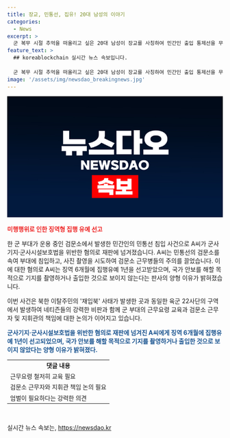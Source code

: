 ```yaml
---
title: 장교, 민통선, 집유! 20대 남성의 이야기
categories:
  - News
excerpt: >
  군 복무 시절 추억을 떠올리고 싶은 20대 남성이 장교를 사칭하여 민간인 출입 통제선을 무단으로 넘나들며 군사기지에 침입한 혐의로 징역 6개월에 집행유예 1년을 선고받았다. 지난해 2월 강원도 민통선 검문소를 속여 침입하고 사진을 촬영한 것으로 알려졌으며, 해당 행위는 국가 안보를 해할 목적이 아니라고 밝혀졌다. 이 사건은 북한 이탈주민이 동일한 방법으로 귀순해 사태를 일으킨 지역과 유사한 곳에서 발생했다. 누리꾼들은 관련된 군 규율 강화와 엄벌을 요구하는 반응을 보였다.
feature_text: >
  ## koreablockchain 실시간 뉴스 속보입니다.

  군 복무 시절 추억을 떠올리고 싶은 20대 남성이 장교를 사칭하여 민간인 출입 통제선을 무단으로 넘나들며 군사기지에 침입한 혐의로 징역 6개월에 집행유예 1년을 선고받았다. 지난해 2월 강원도 민통선 검문소를 속여 침입하고 사진을 촬영한 것으로 알려졌으며, 해당 행위는 국가 안보를 해할 목적이 아니라고 밝혀졌다. 이 사건은 북한 이탈주민이 동일한 방법으로 귀순해 사태를 일으킨 지역과 유사한 곳에서 발생했다. 누리꾼들은 관련된 군 규율 강화와 엄벌을 요구하는 반응을 보였다.
image: '/assets/img/newsdao_breakingnews.jpg'
---
```


<p><img src="/assets/img/newsdao_breakingnews.jpg" alt="koreablockchain 속보" /></p>

<p><b><span style="color: #ee2323;">미행행위로 인한 징역형 집행 유예 선고</span></b></p>

<p>한 군 부대가 운용 중인 검문소에서 발생한 민간인의 민통선 침입 사건으로 A씨가 군사기지·군사시설보호법을 위반한 혐의로 재판에 넘겨졌습니다. A씨는 민통선의 검문소를 속여 부대에 침입하고, 사진 촬영을 시도하여 검문소 근무병들의 주의를 끌었습니다. 이에 대한 혐의로 A씨는 징역 6개월에 집행유예 1년을 선고받았으며, 국가 안보를 해할 목적으로 기지를 촬영하거나 출입한 것으로 보이지 않는다는 판사의 양형 이유가 밝혀졌습니다.</p>

<p>이번 사건은 북한 이탈주민의 '재입북' 사태가 발생한 곳과 동일한 육군 22사단의 구역에서 발생하여 네티즌들의 강력한 비판과 함께 군 부대의 근무요령 교육과 검문소 근무자 및 지휘관의 책임에 대한 논의가 이어지고 있습니다. </p>

<p><b><span style="color: #1a5490;">군사기지·군사시설보호법을 위반한 혐의로 재판에 넘겨진 A씨에게 징역 6개월에 집행유예 1년이 선고되었으며, 국가 안보를 해할 목적으로 기지를 촬영하거나 출입한 것으로 보이지 않았다는 양형 이유가 밝혀졌다.</span></b> </p>

<table style="width: 100%;">
<tbody>
<tr>
<td style="text-align: center; height: 17px;"><b>댓글 내용</b></td>
</tr>
<tr>
<td style="text-align: left; height: 17px;">근무요령 철저히 교육 필요</td>
</tr>
<tr>
<td style="text-align: left; height: 17px;">검문소 근무자와 지휘관 책임 논의 필요</td>
</tr>
<tr>
<td style="text-align: left; height: 17px;">엄벌이 필요하다는 강력한 의견</td>
</tr>
</tbody>
</table>

<p data-ke-size="size16">&nbsp;</p>
실시간 뉴스 속보는, <a href="https://newsdao.kr" rel="dofollow">https://newsdao.kr</a>


